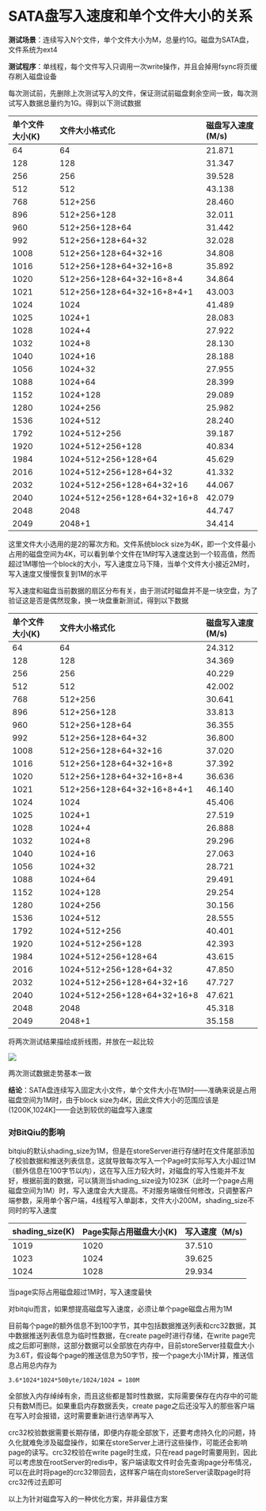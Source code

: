 # SATA盘写入速度和单个文件大小的关系

**测试场景**：连续写入N个文件，单个文件大小为M，总量约1G。磁盘为SATA盘，文件系统为ext4

**测试程序**：单线程，每个文件写入只调用一次write操作，并且会掉用fsync将页缓存刷入磁盘设备

每次测试前，先删除上次测试写入的文件，保证测试前磁盘剩余空间一致，每次测试写入数据总量约为1G。得到以下测试数据

单个文件大小(K) | 文件大小格式化 | 磁盘写入速度(M/s) 
:--- | :--- | :----
64 | 64 | 21.871
128 | 128 | 31.347
256 | 256 | 39.528
512 | 512 | 43.138
768 | 512+256 | 28.460
896 | 512+256+128 | 32.011
960 | 512+256+128+64 | 31.442
992 | 512+256+128+64+32 | 32.028
1008 | 512+256+128+64+32+16 | 34.808
1016 | 512+256+128+64+32+16+8 | 35.892
1020 | 512+256+128+64+32+16+8+4 | 34.864
1021 | 512+256+128+64+32+16+8+4+1 | 43.003
1024 | 1024 | 41.489
1025 | 1024+1 | 28.083
1028 | 1024+4 | 27.922
1032 | 1024+8 | 28.130
1040 | 1024+16 | 28.188
1056 | 1024+32 | 27.955
1088 | 1024+64 | 28.399
1152 | 1024+128 | 29.089
1280 | 1024+256 | 25.982
1536 | 1024+512 | 28.240
1792 | 1024+512+256 | 39.187
1920 | 1024+512+256+128 | 40.834
1984 | 1024+512+256+128+64 | 45.629
2016 | 1024+512+256+128+64+32 | 41.332
2032 | 1024+512+256+128+64+32+16 | 44.067
2040 | 1024+512+256+128+64+32+16+8 | 42.079
2048 | 2048 | 44.747
2049 | 2048+1 | 34.414

这里文件大小选用的是2的幂次方和。文件系统block size为4K，即一个文件最小占用的磁盘空间为4K，可以看到单个文件在1M时写入速度达到一个较高值，然而超过1M哪怕一个block的大小，写入速度立马下降，当单个文件大小接近2M时，写入速度又慢慢恢复到1M的水平

写入速度和磁盘当前数据的扇区分布有关，由于测试时磁盘并不是一块空盘，为了验证这是否是偶然现象，换一块盘重新测试，得到以下数据

单个文件大小(K) | 文件大小格式化 | 磁盘写入速度(M/s) 
:--- | :--- | :----
64 | 64 | 24.312
128 | 128 | 34.369
256 | 256 | 40.229
512 | 512 | 42.002
768 | 512+256 | 30.641
896 | 512+256+128 | 33.813
960 | 512+256+128+64 | 36.355
992 | 512+256+128+64+32 | 36.800
1008 | 512+256+128+64+32+16 | 37.020
1016 | 512+256+128+64+32+16+8 | 37.392
1020 | 512+256+128+64+32+16+8+4 | 36.636
1021 | 512+256+128+64+32+16+8+4+1 | 46.140
1024 | 1024 | 45.406
1025 | 1024+1 | 27.519
1028 | 1024+4 | 26.888
1032 | 1024+8 | 29.296
1040 | 1024+16 | 27.063
1056 | 1024+32 | 28.721
1088 | 1024+64 | 29.491
1152 | 1024+128 | 29.254
1280 | 1024+256 | 30.156
1536 | 1024+512 | 28.555
1792 | 1024+512+256 | 40.401
1920 | 1024+512+256+128 | 42.393
1984 | 1024+512+256+128+64 | 43.615
2016 | 1024+512+256+128+64+32 | 47.850
2032 | 1024+512+256+128+64+32+16 | 47.727
2040 | 1024+512+256+128+64+32+16+8 | 47.621
2048 | 2048 | 45.318
2049 | 2048+1 | 35.158

将两次测试结果描绘成折线图，并放在一起比较

![](http://192.168.3.57/btq_test/pic/sata_disk_write_test.jpg)

两次测试数据走势基本一致

**结论**：SATA盘连续写入固定大小文件，单个文件大小在1M时——准确来说是占用磁盘空间为1M时，由于block size为4K，因此文件大小的范围应该是(1200K,1024K]——会达到较优的磁盘写入速度

### 对BitQiu的影响
bitqiu的默认shading\_size为1M，但是在storeServer进行存储时在文件尾部添加了校验数据和推送列表信息，这就导致每次写入一个Page时实际写入大小超过1M（额外信息在100字节以内），这在写入压力较大时，对磁盘的写入性能并不友好，根据前面的数据，可以猜测当shading\_size设为1023K（此时一个page占用磁盘空间为1M）时，写入速度会大大提高。不对服务端做任何修改，只调整客户端参数，采用单个客户端，4线程写入单副本，文件大小200M，shading\_size不同时的写入速度

shading_size(K) | Page实际占用磁盘大小(K) | 写入速度（M/s)
:--- | :--- | :---
1019 | 1020 | 37.510
1023 | 1024 | 39.625
1024 | 1028 | 29.934

当page实际占用磁盘超过1M时，写入速度最快

对bitqiu而言，如果想提高磁盘写入速度，必须让单个page磁盘占用为1M

目前每个page的额外信息不到100字节，其中包括数据推送列表和crc32数据，其中数据推送列表信息为临时性数据，在create page时进行存储，在write page完成之后即可删除，这部分数据可以全部放在内存中，目前storeServer挂载盘大小为3.6T，假设每个page的推送信息为50字节，按一个page大小1M计算，推送信息占用总内存为

    3.6*1024*1024*50Byte/1024/1024 = 180M 
    
全部放入内存绰绰有余，而且这些都是暂时性数据，实际需要保存在内存中的可能只有数M而已。如果重启内存数据丢失，create page之后还没写入的那些客户端在写入时会报错，这时需要重新进行选举再写入

crc32校验数据需要长期存储，即便内存能全部放下，还要考虑持久化的问题，持久化就难免涉及磁盘操作，如果在storeServer上进行这些操作，可能还会影响page的读写。crc32校验在write page时生成，只在read page时需要用到，因此可以考虑放在rootServer的redis中，客户端读取文件时会先查询page分布情况，可以在此时将page的crc32带回去，这样客户端在向storeServer读取page时将crc32传过去即可

以上为针对磁盘写入的一种优化方案，并非最佳方案

